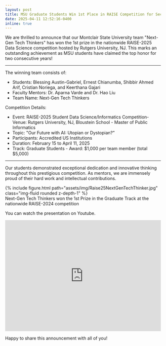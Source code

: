 ```yaml
---
layout: post
title: MSU Graduate Students Win 1st Place in RAISE Competition for Second Consecutive Year!
date: 2025-04-11 12:52:16-0400
inline: true
---
```


We are thrilled to announce that our Montclair State University team "Next-Gen Tech Thinkers" has won the 1st prize in the nationwide RAISE-2025 Data Science competition hosted by Rutgers University, NJ. This marks an outstanding achievement as MSU students have claimed the top honor for two consecutive years!  

-------------------------------
The winning team consists of: 
- Students: Blessing Austin-Gabriel, Ernest Chianumba, Shibbir Ahmed Arif, Cristian Noriega, and Keerthana Gajari 
- Faculty Mentors: Dr. Aparna Varde and Dr. Hao Liu 
- Team Name: Next-Gen Tech Thinkers 

Competition Details: 
- Event: RAISE-2025 Student Data Science/Informatics Competition- Venue: Rutgers University, NJ, Bloustein School - Master of Public Informatics
- Topic: "Our Future with AI: Utopian or Dystopian?" 
- Participants: Accredited US Institutions 
- Duration: February 15 to April 11, 2025 
- Track: Graduate Students - Award: $1,000 per team member (total $5,000)

-----------------------------------

Our students demonstrated exceptional dedication and innovative thinking throughout this prestigious competition. As mentors, we are immensely proud of their hard work and intellectual contributions. 

<div class="row">
    <div class="col-sm mt-3 mt-md-0">
        {% include figure.html path="assets/img/Raise25NextGenTechThinker.jpg" class="img-fluid rounded z-depth-1" %}
    </div>
</div>
<div class="caption">
    Next-Gen Tech Thinkers won the 1st Prize in the Graduate Track at the nationwide RAISE-2024 competition
</div>

You can watch the presentation on Youtube.
<div class="row">
    <div class="col-sm mt-3 mt-md-0">
        <iframe width="100%" height="360" src="https://www.youtube.com/embed/BcbmCua_YW0" title="Our Future with AI: Utopian or Dystopian?" frameborder="0" allow="accelerometer; autoplay; clipboard-write; encrypted-media; gyroscope; picture-in-picture; web-share" referrerpolicy="strict-origin-when-cross-origin" allowfullscreen></iframe>
    </div>
</div>

Happy to share this announcement with all of you! 

